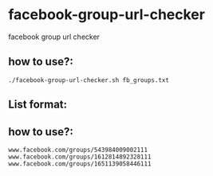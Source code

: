 # facebook-group-url-checker
facebook group url checker

## how to use?:
```console
./facebook-group-url-checker.sh fb_groups.txt
```


## List format:

## how to use?:
```console
www.facebook.com/groups/543984009002111
www.facebook.com/groups/1612814892328111
www.facebook.com/groups/1651139058446111
```



